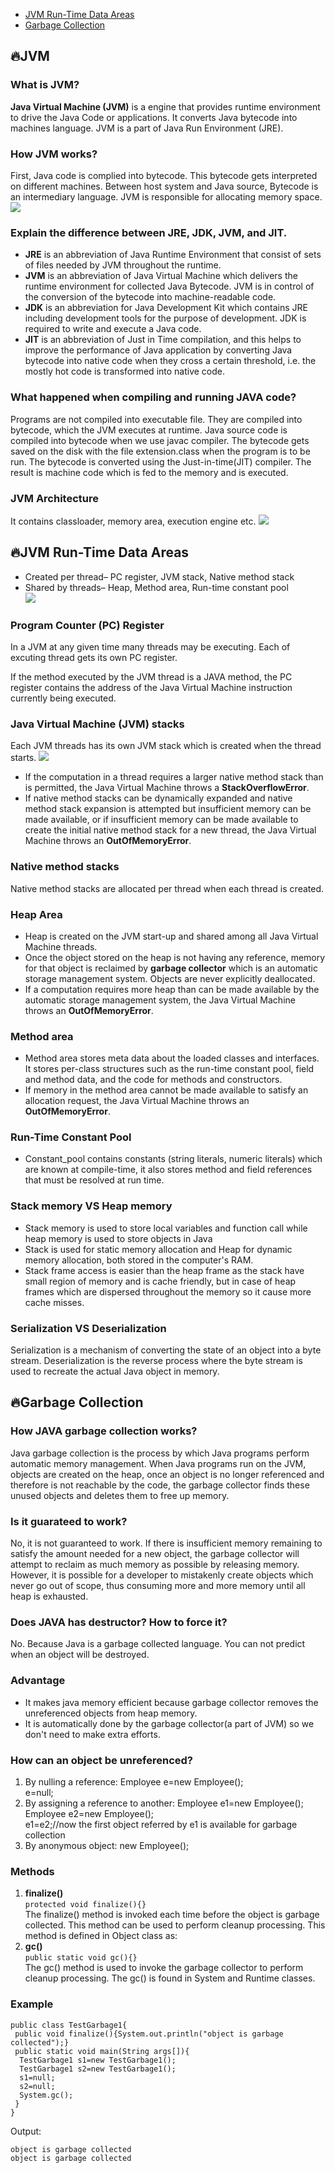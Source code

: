 * [JVM Run-Time Data Areas](#fireJVM-RunTime-Data-Areas)
* [Garbage Collection](#fireGarbage-Collection)
## :fire:JVM
### What is JVM?
**Java Virtual Machine (JVM)** is a engine that provides runtime environment to drive the Java Code or applications. It converts Java bytecode into machines language. JVM is a part of Java Run Environment (JRE).
### How JVM works?
First, Java code is complied into bytecode. This bytecode gets interpreted on different machines. Between host system and Java source, Bytecode is an intermediary language. JVM is responsible for allocating memory space.
![](https://www.guru99.com/images/java/052016_0614_WorkingofJa10.jpg)
### Explain the difference between JRE, JDK, JVM, and JIT.
* **JRE** is an abbreviation of Java Runtime Environment that consist of sets of files needed by JVM throughout the runtime.
* **JVM** is an abbreviation of Java Virtual Machine which delivers the runtime environment for collected Java Bytecode. JVM is in control of the conversion of the bytecode into machine-readable code.
* **JDK** is an abbreviation for Java Development Kit which contains JRE including development tools for the purpose of development. JDK is required to write and execute a Java code.
* **JIT** is an abbreviation of Just in Time compilation, and this helps to improve the performance of Java application by converting Java bytecode into native code when they cross a certain threshold, i.e. the mostly hot code is transformed into native code.

### What happened when compiling and running JAVA code?
Programs are not compiled into executable file. They are compiled into bytecode, which the JVM executes at runtime.
Java source code is compiled into bytecode when we use javac compiler.
The bytecode gets saved on the disk with the file extension.class when the program is to be run.
The bytecode is converted using the Just-in-time(JIT) compiler.
The result is machine code which is fed to the memory and is executed.


### JVM Architecture
It contains classloader, memory area, execution engine etc.
![](https://segmentfault.com/img/bVkZat)

## :fire:JVM Run-Time Data Areas
* Created per thread– PC register, JVM stack, Native method stack
* Shared by threads– Heap, Method area, Run-time constant pool<br>
![](https://4.bp.blogspot.com/-m1QNXYUo8dg/WriYyHlzeiI/AAAAAAAAAmo/YB1Bzw2a65EvS-hGvS1UczQLNo-dAf_mgCLcBGAs/s1600/JVM%2BData%2BAreas.png)
### Program Counter (PC) Register
In a JVM at any given time many threads may be executing. Each of excuting thread gets its own PC register.

If the method executed by the JVM thread is a JAVA method, the PC register contains the address of the Java Virtual Machine instruction currently being executed. 
### Java Virtual Machine (JVM) stacks
Each JVM threads has its own JVM stack which is created when the thread starts. 
![](https://camo.githubusercontent.com/96d3e63fbdedc3e6af5f8365815898bef9799ea3/68747470733a2f2f63732d6e6f7465732d313235363130393739362e636f732e61702d6775616e677a686f752e6d7971636c6f75642e636f6d2f38343432353139662d306234642d343866342d383232392d3536663938343336336336392e706e67)
* If the computation in a thread requires a larger native method stack than is permitted, the Java Virtual Machine throws a **StackOverflowError**.
* If native method stacks can be dynamically expanded and native method stack expansion is attempted but insufficient memory can be made available, or if insufficient memory can be made available to create the initial native method stack for a new thread, the Java Virtual Machine throws an **OutOfMemoryError**.
### Native method stacks
Native method stacks are allocated per thread when each thread is created.
### Heap Area
* Heap is created on the JVM start-up and shared among all Java Virtual Machine threads.
* Once the object stored on the heap is not having any reference, memory for that object is reclaimed by **garbage collector** which is an automatic storage management system. Objects are never explicitly deallocated.
* If a computation requires more heap than can be made available by the automatic storage management system, the Java Virtual Machine throws an **OutOfMemoryError**.
### Method area
* Method area stores meta data about the loaded classes and interfaces. It stores per-class structures such as the run-time constant pool, field and method data, and the code for methods and constructors.
* If memory in the method area cannot be made available to satisfy an allocation request, the Java Virtual Machine throws an **OutOfMemoryError**.
### Run-Time Constant Pool
* Constant_pool contains constants (string literals, numeric literals) which are known at compile-time, it also stores method and field references that must be resolved at run time.

### Stack memory VS Heap memory
- Stack memory is used to store local variables and function call while heap memory is used to store objects in Java
- Stack is used for static memory allocation and Heap for dynamic memory allocation, both stored in the computer's RAM.
- Stack frame access is easier than the heap frame as the stack have small region of memory and is cache friendly, but in case of heap frames which are dispersed throughout the memory so it cause more cache misses.

### Serialization VS Deserialization
Serialization is a mechanism of converting the state of an object into a byte stream. Deserialization is the reverse process where the byte stream is used to recreate the actual Java object in memory.

## :fire:Garbage Collection
### How JAVA garbage collection works? 
Java garbage collection is the process by which Java programs perform automatic memory management. When Java programs run on the JVM, objects are created on the heap, once an object is no longer referenced and therefore is not reachable by the code, the garbage collector finds these unused objects and deletes them to free up memory.
### Is it guarateed to work? 
No, it is not guaranteed to work. If there is insufficient memory remaining to satisfy the amount needed for a new object, the garbage collector will attempt to reclaim as much memory as possible by releasing memory. However, it is possible for a developer to mistakenly create objects which never go out of scope, thus consuming more and more memory until all heap is exhausted.
### Does JAVA has destructor? How to force it?
No. Because Java is a garbage collected language. You can not predict when an object will be destroyed. 
### Advantage
* It makes java memory efficient because garbage collector removes the unreferenced objects from heap memory.
* It is automatically done by the garbage collector(a part of JVM) so we don't need to make extra efforts.
### How can an object be unreferenced?
1) By nulling a reference:
    Employee e=new Employee();  
    e=null;  
2) By assigning a reference to another:
    Employee e1=new Employee();  
    Employee e2=new Employee();  
    e1=e2;//now the first object referred by e1 is available for garbage collection  
3) By anonymous object:
    new Employee();  
### Methods
1) **finalize()**<br>
`protected void finalize(){}  `<br>
The finalize() method is invoked each time before the object is garbage collected. This method can be used to perform cleanup processing. This method is defined in Object class as:
2) **gc()**<br>
`public static void gc(){}`<br>
The gc() method is used to invoke the garbage collector to perform cleanup processing. The gc() is found in System and Runtime classes.
### Example
```
public class TestGarbage1{  
 public void finalize(){System.out.println("object is garbage collected");}  
 public static void main(String args[]){  
  TestGarbage1 s1=new TestGarbage1();  
  TestGarbage1 s2=new TestGarbage1();  
  s1=null;  
  s2=null;  
  System.gc();  
 }  
}  
```
Output:
```
object is garbage collected
object is garbage collected
```

